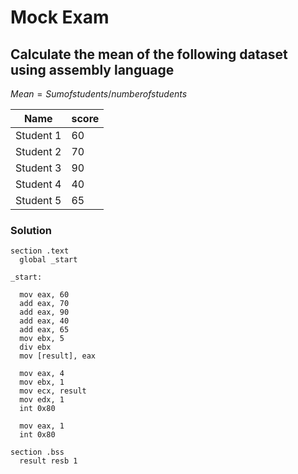 # Mock Exam

## Calculate the mean of the following dataset using assembly language

$Mean=Sum of students/number of students$

|Name|score|
|----|-------|
|Student 1|60|
|Student 2|70|
|Student 3|90|
|Student 4|40|
|Student 5|65|

### Solution

```assembly
section .text
  global _start

_start:
  
  mov eax, 60
  add eax, 70
  add eax, 90
  add eax, 40
  add eax, 65
  mov ebx, 5
  div ebx
  mov [result], eax

  mov eax, 4
  mov ebx, 1
  mov ecx, result
  mov edx, 1 
  int 0x80

  mov eax, 1
  int 0x80
  
section .bss
  result resb 1
```

